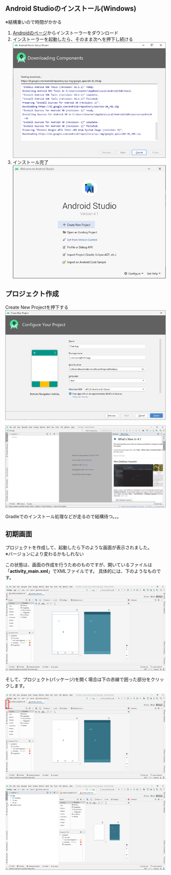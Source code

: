 ## Android Studioのインストール(Windows)
※結構重いので時間がかかる

1. [Androidのページ](https://developer.android.com/studio)からインストーラーをダウンロード
2. インストーラーを起動したら、そのまま次へを押下し続ける
![](./img/androidInstall2.png)
3. インストール完了
![](./img/androidInstall3.png)

## プロジェクト作成
Create New Projectを押下する
![](./img/andrpodProj1.png)

![](./img/andrpodProj2.png)

Gradleでのインストール処理などが走るので結構待つ。。。

## 初期画面
プロジェクトを作成して、起動したら下のような画面が表示されました。  
※バージョンにより変わるかもしれない

この状態は、画面の作成を行うためのものですが、開いているファイルは「**activity_main.xml**」でXMLファイルです。
具体的には、下のようなものです。

![](./img/activityMain.png)

そして、プロジェクト(パッケージ)を開く場合は下の赤線で囲った部分をクリックします。

![](./img/OpenProject.png)

![](./img/OpenPackage.png)

